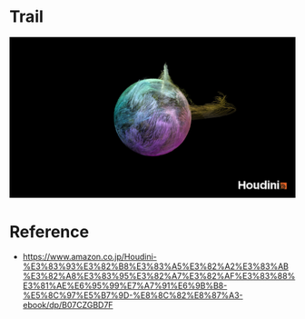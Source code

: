 # Trail
![](./art/art.jpg)

# Reference
- https://www.amazon.co.jp/Houdini-%E3%83%93%E3%82%B8%E3%83%A5%E3%82%A2%E3%83%AB%E3%82%A8%E3%83%95%E3%82%A7%E3%82%AF%E3%83%88%E3%81%AE%E6%95%99%E7%A7%91%E6%9B%B8-%E5%8C%97%E5%B7%9D-%E8%8C%82%E8%87%A3-ebook/dp/B07CZGBD7F